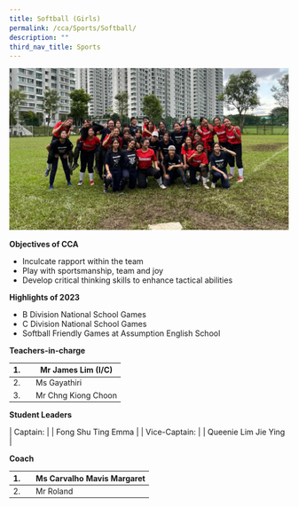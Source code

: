 ```yaml
---
title: Softball (Girls)
permalink: /cca/Sports/Softball/
description: ""
third_nav_title: Sports
---
```

![](/images/2023%20softball.jpg)


**Objectives of CCA**

*   Inculcate rapport within the team
*   Play with sportsmanship, team and joy
*   Develop critical thinking skills to enhance tactical abilities

**Highlights of 2023**

*   B Division National School Games
*   C Division National School Games
*   Softball Friendly Games at Assumption English School

**Teachers-in-charge**

| 1. |  | Mr James Lim (I/C) |
| -------- | -------- | -------- |
| 2. |  | Ms Gayathiri |
| 3. |  | Mr Chng Kiong Choon |


**Student Leaders**

| Captain: |  | Fong Shu Ting Emma |
| Vice-Captain:  | | Queenie Lim Jie Ying |



**Coach**

| 1. |  | Ms Carvalho Mavis Margaret |
| -------- | -------- | -------- |
| 2. |  | Mr Roland |
